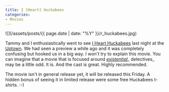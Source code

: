 ```yaml
---
title: I [Heart] Huckabees
categories:
- Movies
---
```


![](/assets/posts/{{ page.date | date: "%Y" }}/r_huckabees.jpg)


Tammy and I enthusiastically went to see [I Heart Huckabees](http://www.imdb.com/title/tt0356721/) last night at the [Uptown](http://www.landmarktheatres.com/market/Minneapolis/UptownTheatre.htm). We had seen a preview a while ago and it was completely confusing but hooked us in a big way. I won't try to explain this movie. You can imagine that a movie that is focused around [_existential_](http://oldsci.eiu.edu/psychology/Spencer/Existential.html)_ detectives_ may be a little odd. It is. And the cast is great. Highly recommended.

The movie isn't in general release yet, it will be released this Friday. A hidden bonus of seeing it in limited release were some free Huckabees t-shirts. :-)
